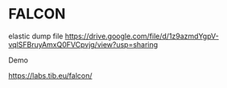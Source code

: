 # FALCON

elastic dump file
https://drive.google.com/file/d/1z9azmdYgpV-vqlSFBruyAmxQ0FVCpvjg/view?usp=sharing

Demo

https://labs.tib.eu/falcon/
